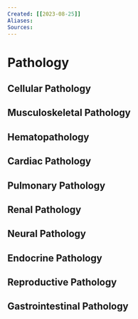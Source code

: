 ```yaml
---
Created: [[2023-08-25]]
Aliases: 
Sources: 
---
```

# Pathology
## Cellular Pathology
## Musculoskeletal Pathology
## Hematopathology
## Cardiac Pathology
## Pulmonary Pathology
## Renal Pathology
## Neural Pathology
## Endocrine Pathology
## Reproductive Pathology
## Gastrointestinal Pathology
